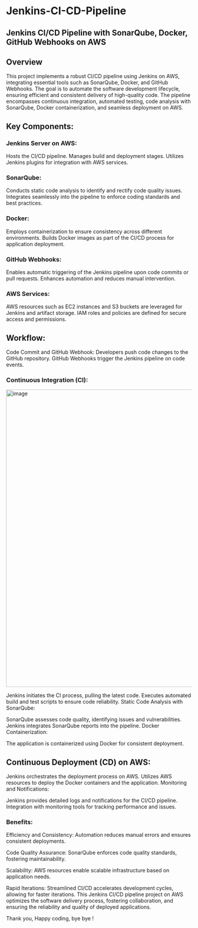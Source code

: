 # Jenkins-CI-CD-Pipeline

## Jenkins CI/CD Pipeline with SonarQube, Docker, GitHub Webhooks on AWS
## Overview
This project implements a robust CI/CD pipeline using Jenkins on AWS, integrating essential tools such as SonarQube, Docker, and GitHub Webhooks. The goal is to automate the software development lifecycle, ensuring efficient and consistent delivery of high-quality code. The pipeline encompasses continuous integration, automated testing, code analysis with SonarQube, Docker containerization, and seamless deployment on AWS.

## Key Components:
### Jenkins Server on AWS:

Hosts the CI/CD pipeline.
Manages build and deployment stages.
Utilizes Jenkins plugins for integration with AWS services.

### SonarQube:
Conducts static code analysis to identify and rectify code quality issues.
Integrates seamlessly into the pipeline to enforce coding standards and best practices.

### Docker:
Employs containerization to ensure consistency across different environments.
Builds Docker images as part of the CI/CD process for application deployment.

### GitHub Webhooks:
Enables automatic triggering of the Jenkins pipeline upon code commits or pull requests.
Enhances automation and reduces manual intervention.

### AWS Services:
AWS resources such as EC2 instances and S3 buckets are leveraged for Jenkins and artifact storage.
IAM roles and policies are defined for secure access and permissions.

## Workflow:
Code Commit and GitHub Webhook:
Developers push code changes to the GitHub repository.
GitHub Webhooks trigger the Jenkins pipeline on code events.

### Continuous Integration (CI):
<img width="804" alt="image" src="https://github.com/abiagus/Jenkins-CI-CD-Pipeline/assets/111486295/2b61e161-def4-4b28-a06a-870f44439c77">

Jenkins initiates the CI process, pulling the latest code.
Executes automated build and test scripts to ensure code reliability.
Static Code Analysis with SonarQube:

SonarQube assesses code quality, identifying issues and vulnerabilities.
Jenkins integrates SonarQube reports into the pipeline.
Docker Containerization:

The application is containerized using Docker for consistent deployment.

## Continuous Deployment (CD) on AWS:
Jenkins orchestrates the deployment process on AWS.
Utilizes AWS resources to deploy the Docker containers and the application.
Monitoring and Notifications:

Jenkins provides detailed logs and notifications for the CI/CD pipeline.
Integration with monitoring tools for tracking performance and issues.

### Benefits:
Efficiency and Consistency:
Automation reduces manual errors and ensures consistent deployments.

Code Quality Assurance:
SonarQube enforces code quality standards, fostering maintainability.

Scalability:
AWS resources enable scalable infrastructure based on application needs.

Rapid Iterations:
Streamlined CI/CD accelerates development cycles, allowing for faster iterations.
This Jenkins CI/CD pipeline project on AWS optimizes the software delivery process, fostering collaboration, and ensuring the reliability and quality of deployed applications.

Thank you, Happy coding, bye bye !
